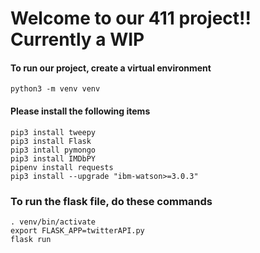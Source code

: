 # Welcome to our 411 project!! Currently a WIP


#### To run our project, create a virtual environment
```
python3 -m venv venv
```

#### Please install the following items

```
pip3 install tweepy
pip3 install Flask
pip3 intall pymongo
pip3 install IMDbPY
pipenv install requests
pip3 install --upgrade "ibm-watson>=3.0.3"

```

### To run the flask file, do these commands

```
. venv/bin/activate
export FLASK_APP=twitterAPI.py
flask run
```

